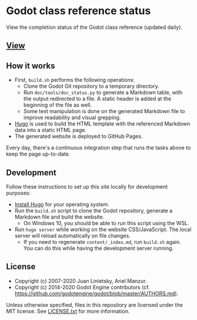 # Godot class reference status

View the completion status of the Godot class reference (updated daily).

## [View](https://godotengine.github.io/doc-status/)

## How it works

- First, `build.sh` performs the following operations:
  - Clone the Godot Git repository to a temporary directory.
  - Run `doc/tools/doc_status.py` to generate a Markdown table, with the output
    redirected to a file. A static header is added at the beginning of the file
    as well.
  - Some text manipulation is done on the generated Markdown file to improve
    readability and visual grepping.
- [Hugo](https://gohugo.io/) is used to build the HTML template with the
  referenced Markdown data into a static HTML page.
- The generated website is deployed to GitHub Pages.

Every day, there's a continuous integration step that runs the tasks above to
keep the page up-to-date.

## Development

Follow these instructions to set up this site locally for development purposes:

- [Install Hugo](https://gohugo.io/getting-started/installing/) for your
  operating system.
- Run the `build.sh` script to clone the Godot repository, generate a Markdown
  file and build the website.
  - On Windows 10, you should be able to run this script using the WSL.
- Run `hugo server` while working on the website CSS/JavaScript. The local
  server will reload automatically on file changes.
  - If you need to regenerate `content/_index.md`, run `build.sh` again. You can
    do this while having the development server running.

## License

- Copyright (c) 2007-2020 Juan Linietsky, Ariel Manzur.
- Copyright (c) 2014-2020 Godot Engine contributors
  (cf. <https://github.com/godotengine/godot/blob/master/AUTHORS.md>).

Unless otherwise specified, files in this repository are licensed under the
MIT license. See [LICENSE.txt](LICENSE.txt) for more information.
